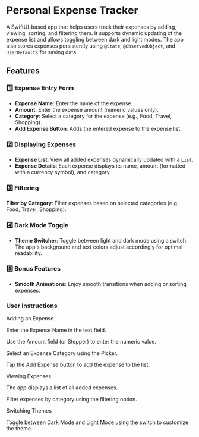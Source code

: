 # Personal Expense Tracker

A SwiftUI-based app that helps users track their expenses by adding, viewing, sorting, and filtering them. It supports dynamic updating of the expense list and allows toggling between dark and light modes. The app also stores expenses persistently using `@State`, `@ObservedObject`, and `UserDefaults` for saving data.

## Features

### 1️⃣ Expense Entry Form

- **Expense Name**: Enter the name of the expense.
- **Amount**: Enter the expense amount (numeric values only).
- **Category**: Select a category for the expense (e.g., Food, Travel, Shopping).
- **Add Expense Button**: Adds the entered expense to the expense list.

### 2️⃣ Displaying Expenses

- **Expense List**: View all added expenses dynamically updated with a `List`.
- **Expense Details**: Each expense displays its name, amount (formatted with a currency symbol), and category.

### 3️⃣ Filtering

 **Filter by Category**: Filter expenses based on selected categories (e.g., Food, Travel, Shopping).

### 4️⃣ Dark Mode Toggle

- **Theme Switcher**: Toggle between light and dark mode using a switch. The app's background and text colors adjust accordingly for optimal readability.

### 5️⃣ Bonus Features

- **Smooth Animations**: Enjoy smooth transitions when adding or sorting expenses.

### User Instructions

Adding an Expense


Enter the Expense Name in the text field. 

Use the Amount field (or Stepper) to enter the numeric value.

Select an Expense Category using the Picker.

Tap the Add Expense button to add the expense to the list.

Viewing Expenses


The app displays a list of all added expenses.

Filter expenses by category using the filtering option.

Switching Themes


Toggle between Dark Mode and Light Mode using the switch to customize the theme.
